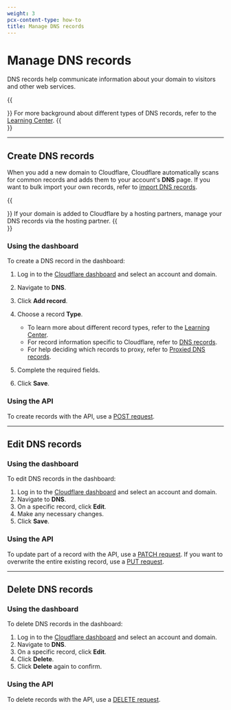 ```yaml
---
weight: 3
pcx-content-type: how-to
title: Manage DNS records
---
```


# Manage DNS records

DNS records help communicate information about your domain to visitors and other web services.

{{<Aside type="note" header="Note:">}}
For more background about different types of DNS records, refer to the [Learning Center](https://www.cloudflare.com/learning/dns/dns-records/).
{{</Aside>}}

---

## Create DNS records

When you add a new domain to Cloudflare, Cloudflare automatically scans for common records and adds them to your account's **DNS** page. If you want to bulk import your own records, refer to [import DNS records](import-and-export).

{{<Aside type="note">}}
If your domain is added to Cloudflare by a hosting partners, manage your DNS records via the hosting partner.
{{</Aside>}}

### Using the dashboard

To create a DNS record in the dashboard:

1. Log in to the [Cloudflare dashboard](https://dash.cloudflare.com/login) and select an account and domain.
1. Navigate to **DNS**.
1. Click **Add record**.
1. Choose a record **Type**.

   - To learn more about different record types, refer to the [Learning Center](https://www.cloudflare.com/learning/dns/dns-records/).
   - For record information specific to Cloudflare, refer to [DNS records](/reference/dns-record-types).
   - For help deciding which records to proxy, refer to [Proxied DNS records](/reference/proxied-dns-records).

1. Complete the required fields.
1. Click **Save**.

### Using the API

To create records with the API, use a [POST request](https://api.cloudflare.com/#dns-records-for-a-zone-create-dns-record).

---

## Edit DNS records

### Using the dashboard

To edit DNS records in the dashboard:

1. Log in to the [Cloudflare dashboard](https://dash.cloudflare.com/login) and select an account and domain.
1. Navigate to **DNS**.
1. On a specific record, click **Edit**.
1. Make any necessary changes.
1. Click **Save**.

### Using the API

To update part of a record with the API, use a [PATCH request](https://api.cloudflare.com/#dns-records-for-a-zone-patch-dns-record). If you want to overwrite the entire existing record, use a [PUT request](https://api.cloudflare.com/#dns-records-for-a-zone-update-dns-record).

---

## Delete DNS records

### Using the dashboard

To delete DNS records in the dashboard:

1. Log in to the [Cloudflare dashboard](https://dash.cloudflare.com/login) and select an account and domain.
1. Navigate to **DNS**.
1. On a specific record, click **Edit**.
1. Click **Delete**.
1. Click **Delete** again to confirm.

### Using the API

To delete records with the API, use a [DELETE request](https://api.cloudflare.com/#dns-records-for-a-zone-delete-dns-record).